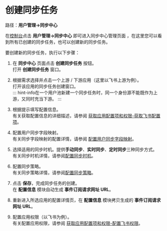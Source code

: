 # 创建同步任务

<LastUpdated/>

路径：**用户管理->同步中心**

在[控制台](https://console.authing.cn/)点击 **用户管理->同步中心** 即可进入同步中心管理页面 ，在这里您可以看到所有已创建的同步任务，也可以创建新的同步任务。

要创建新的同步任务，执行以下步骤：

1. 在 **同步中心** 页面点击 **创建同步任务** 按钮。</br>
打开 **创建同步任务** 窗口。

2. 根据需求选择并点击一个上游 / 下游应用（这里以飞书上游为例）。</br>
打开该应用的同步任务创建窗口。</br>::: hint-info​
在一个用户池新建一个同步任务时，同一个身份源不能既作为上游，又同时充当下游。
:::

3. 根据提示填写配置信息。</br>有关获取配置信息的详细描述，请参阅 [获取应用配置项和权限-获取飞书配置项](/docs/guides/sync-new/create-sync-new/get-config-new/README.md)。

4. 配置用户同步字段映射。</br>有关同步字段映射的配置详情，请参阅 [配置用户同步字段映射](/docs/guides/sync-new/create-sync-new/field-mapping-new.md)。

5. 选择适用的同步时机。提供**手动同步**、**实时同步**、**定时同步**三种同步方式。</br>有关同步时机详情，请参阅[配置同步时机](./sync-type-new.md)。

6. 配置同步策略。</br>有关同步策略详情，请参阅[配置同步策略](./sync-policy-new.md)。

7. 点击 **保存**，完成同步任务的创建。</br>在 **配置信息** 模块自动生成 **事件订阅请求网址 URL**。

8. 重新进入所选应用的配置详情页，在 **配置信息** 模块拷贝生成的 **事件订阅请求网址 URL**。

9. 配置应用权限（以飞书为例）。</br>有关配置应用权限，请参阅 [获取应用配置项和权限-配置飞书权限](./get-config-new/index.html#配置飞书权限)。